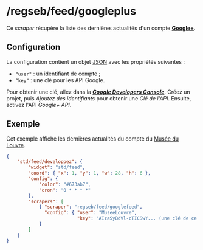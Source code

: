 # /regseb/feed/googleplus

Ce *scraper* récupère la liste des dernières actualités d'un compte
**[Google+](//plus.google.com/)**.

## Configuration

La configuration contient un objet
[JSON](http://www.json.org "JavaScript Object Notation") avec les propriétés
suivantes :

- `"user"` : un identifiant de compte ;
- ̀`"key"` : une clé pour les API Google.

Pour obtenir une clé, allez dans la
***[Google Developers Console](//console.developers.google.com/)***. Créez un
projet, puis *Ajoutez des identifiants* pour obtenir une *Clé de l'API*.
Ensuite, activez l'API *Google+ API*.

## Exemple

Cet exemple affiche les dernières actualités du compte du
[Musée du Louvre](//plus.google.com/+MuseeLouvre/posts).

```JSON
{
    "std/feed/developpez": {
        "widget": "std/feed",
        "coord": { "x": 1, "y": 1, "w": 28, "h": 6 },
        "config": {
            "color": "#673ab7",
            "cron": "0 * * * *"
        },
        "scrapers": [
            { "scraper": "regseb/feed/googlefeed",
              "config": { "user": "MuseeLouvre",
                          "key": "AIzaSyBdVl-cTICSwY... (une clé de ce style)" }
            }
        ]
    }
}
```
